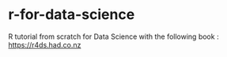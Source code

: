 # r-for-data-science
R tutorial from scratch for Data Science with the following book : https://r4ds.had.co.nz
